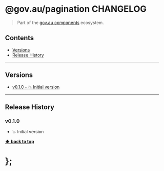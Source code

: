 @gov.au/pagination CHANGELOG
======================

> Part of the [gov.au components](https://github.com/govau/design-system-components/) ecosystem.


## Contents

* [Versions](#install)
* [Release History](#release-history)


----------------------------------------------------------------------------------------------------------------------------------------------------------------


## Versions

* [v0.1.0 - 💥 Initial version](#v010)


----------------------------------------------------------------------------------------------------------------------------------------------------------------


## Release History

### v0.1.0

- 💥 Initial version


**[⬆ back to top](#contents)**


# };
